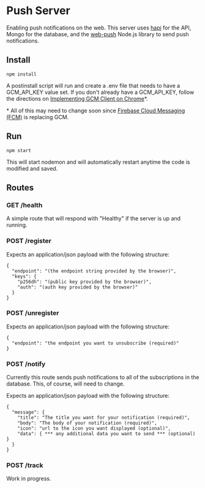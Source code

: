 # Push Server

Enabling push notifications on the web. This server uses [hapi](http://hapijs.com/) for the API, Mongo for the database, and the [web-push](https://github.com/web-push-libs/web-push) Node.js library to send push notifications.

## Install
```
npm install
```

A postinstall script will run and create a .env file that needs to have a GCM_API_KEY value set. If you don't already have a GCM_API_KEY, follow the directions on [Implementing GCM Client on Chrome](https://developers.google.com/cloud-messaging/chrome/client)\*.

\* All of this may need to change soon since [Firebase Cloud Messaging (FCM)](https://firebase.google.com/docs/cloud-messaging/) is replacing GCM.

## Run
```
npm start
```
This will start nodemon and will automatically restart anytime the code is modified and saved.

## Routes

### GET /health

A simple route that will respond with "Healthy" if the server is up and running.

### POST /register

Expects an application/json payload with the following structure:
```
{
  "endpoint": "(the endpoint string provided by the browser)",
  "keys": {
    "p256dh": "(public key provided by the browser)",
    "auth": "(auth key provided by the browser)"
  }
}
```

### POST /unregister

Expects an application/json payload with the following structure:
```
{
  "endpoint": "the endpoint you want to unsubscribe (required)"
}
```

### POST /notify

Currently this route sends push notifications to all of the subscriptions in the database. This, of course, will need to change.

Expects an application/json payload with the following structure:
```
{
  "message": {
    "title": "The title you want for your notification (required)",
    "body": "The body of your notification (required)",
    "icon": "url to the icon you want displayed (optional)",
    "data": { *** any additional data you want to send *** (optional) }
  }
}
```

### POST /track

Work in progress.
